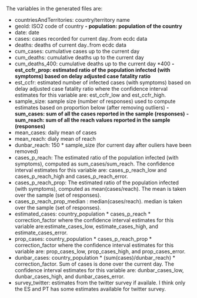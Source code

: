 The variables in the generated files are:  
- countriesAndTerritories: country/territory name
- geoId: ISO2 code of country
**- population: population of the country**
- date: date
- cases: cases recorded for current day..from ecdc data
- deaths: deaths of current day..from ecdc data
- cum_cases: cumulative cases up to the current day
- cum_deaths: cumulative deaths up to the current day
- cum_deaths_400: cumulative deaths up to the current day *400
**- est_ccfr_prop: estimated ratio of the population infected (with symptoms) based on delay adjusted case fatality ratio**
- est_ccfr: estimated number of infected cases (with symptoms) based on delay adjusted case fatality ratio where 
the confidence interval estimates for this variable are: est_ccfr_low and est_ccfr_high.
- sample_size: sample size (number of responses) used to compute estimates based on proportion below (after removing outliers)
**- sum_cases: sum of all the cases reported in the sample (responses)**
**- sum_reach: sum of all the reach values reported in the sample (responses)**
- mean_cases: daily mean of cases  
- mean_reach: dialy mean of reach
- dunbar_reach: 150 * sample_size (for current day after ouliers have
been removed)
- cases_p_reach: The estimated ratio of the population infected (with symptoms), computed as sum_cases/sum_reach. The confidence interval
estimates for this variable are: cases_p_reach_low and cases_p_reach_high and cases_p_reach_error.
- cases_p_reach_prop: The estimated ratio of the population infected (with symptoms), computed as mean(cases/reach). The mean is taken over the sample (set of responses).
- cases_p_reach_prop_median : median(cases/reach). median is taken over the sample (set of responses).
- estimated_cases: country_population * cases_p_reach * correction_factor
where the confidence interval estimates for this variable are:estimate_cases_low,
estimate_cases_high, and estimate_cases_error.
- prop_cases: country_population * cases_p_reach_prop * correction_factor where the confidence interval
estimates for this variable are: prop_cases_low, prop_cases_high, and prop_cases_error.
- dunbar_cases: country_population * (sum(cases)/dunbar_reach) * correction_factor. 
Sum of cases is done over the current day. The confidence interval estimates for this
variable are: dunbar_cases_low, dunbar_cases_high, and dunbar_cases_error.
- survey_twitter: estimates from the twitter survey if availale. I think
only the ES and PT has some estimates available for twitter survey.
